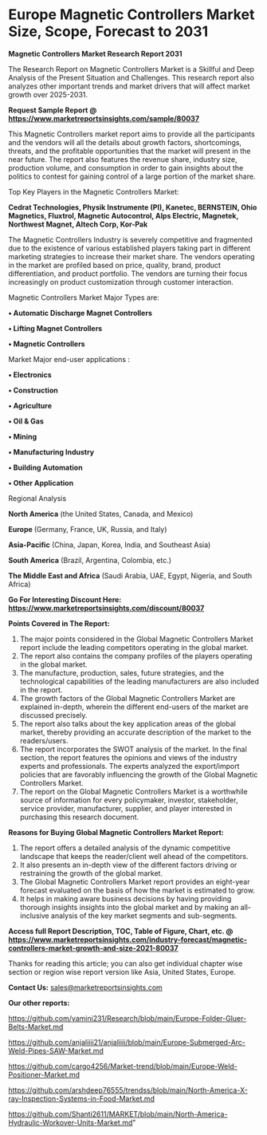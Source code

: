 # Europe Magnetic Controllers Market Size, Scope, Forecast to 2031

<strong>Magnetic Controllers Market Research Report 2031</strong>

The Research Report on Magnetic Controllers Market is a Skillful and Deep Analysis of the Present Situation and Challenges. This research report also analyzes other important trends and market drivers that will affect market growth over 2025-2031.

<strong>Request Sample Report @ <a href=https://www.marketreportsinsights.com/sample/80037>https://www.marketreportsinsights.com/sample/80037</a></strong>

This Magnetic Controllers market report aims to provide all the participants and the vendors will all the details about growth factors, shortcomings, threats, and the profitable opportunities that the market will present in the near future. The report also features the revenue share, industry size, production volume, and consumption in order to gain insights about the politics to contest for gaining control of a large portion of the market share.

Top Key Players in the Magnetic Controllers Market:

<strong>Cedrat Technologies, Physik Instrumente (PI), Kanetec, BERNSTEIN, Ohio Magnetics, Fluxtrol, Magnetic Autocontrol, Alps Electric, Magnetek, Northwest Magnet, Altech Corp, Kor-Pak</strong>

The Magnetic Controllers Industry is severely competitive and fragmented due to the existence of various established players taking part in different marketing strategies to increase their market share. The vendors operating in the market are profiled based on price, quality, brand, product differentiation, and product portfolio. The vendors are turning their focus increasingly on product customization through customer interaction.

Magnetic Controllers Market Major Types are:

<strong>• Automatic Discharge Magnet Controllers

• Lifting Magnet Controllers

• Magnetic Controllers</strong>

Market Major end-user applications :

<strong>• Electronics

• Construction

• Agriculture

• Oil & Gas

• Mining

• Manufacturing Industry

• Building Automation

• Other Application</strong>

Regional Analysis

</u><strong><b>North America</b></strong> (the United States, Canada, and Mexico)

<strong><b>Europe </b></strong>(Germany, France, UK, Russia, and Italy)

<strong><b>Asia-Pacific</b></strong> (China, Japan, Korea, India, and Southeast Asia)

<strong><b>South America</b></strong> (Brazil, Argentina, Colombia, etc.)

<strong><b>The Middle East and Africa</b></strong> (Saudi Arabia, UAE, Egypt, Nigeria, and South Africa)

<strong>Go For Interesting Discount Here: <a href=https://www.marketreportsinsights.com/discount/80037>https://www.marketreportsinsights.com/discount/80037</a></strong>

<strong>Points Covered in The Report:</strong>
<ol>
  <li>The major points considered in the Global Magnetic Controllers Market report include the leading competitors operating in the global market.</li>
  <li>The report also contains the company profiles of the players operating in the global market.</li>
  <li>The manufacture, production, sales, future strategies, and the technological capabilities of the leading manufacturers are also included in the report.</li>
  <li>The growth factors of the Global Magnetic Controllers Market are explained in-depth, wherein the different end-users of the market are discussed precisely.</li>
  <li>The report also talks about the key application areas of the global market, thereby providing an accurate description of the market to the readers/users.</li>
  <li>The report incorporates the SWOT analysis of the market. In the final section, the report features the opinions and views of the industry experts and professionals. The experts analyzed the export/import policies that are favorably influencing the growth of the Global Magnetic Controllers Market.</li>
  <li>The report on the Global Magnetic Controllers Market is a worthwhile source of information for every policymaker, investor, stakeholder, service provider, manufacturer, supplier, and player interested in purchasing this research document.</li>
</ol>
<strong>Reasons for Buying Global Magnetic Controllers Market Report:</strong>

<ol>
  <li>The report offers a detailed analysis of the dynamic competitive landscape that keeps the reader/client well ahead of the competitors.</li>
  <li>It also presents an in-depth view of the different factors driving or restraining the growth of the global market.</li>
  <li>The Global Magnetic Controllers Market report provides an eight-year forecast evaluated on the basis of how the market is estimated to grow.</li>
  <li>It helps in making aware business decisions by having providing thorough insights insights into the global market and by making an all-inclusive analysis of the key market segments and sub-segments.</li>
</ol>
<strong>Access full Report Description, TOC, Table of Figure, Chart, etc. @ <a href=https://www.marketreportsinsights.com/industry-forecast/magnetic-controllers-market-growth-and-size-2021-80037>https://www.marketreportsinsights.com/industry-forecast/magnetic-controllers-market-growth-and-size-2021-80037</a></strong>


Thanks for reading this article; you can also get individual chapter wise section or region wise report version like Asia, United States, Europe.

<strong>Contact Us:</strong>
sales@marketreportsinsights.com

<strong>Our other reports:</strong>

<a href=https://github.com/yamini231/Research/blob/main/Europe-Folder-Gluer-Belts-Market.md>https://github.com/yamini231/Research/blob/main/Europe-Folder-Gluer-Belts-Market.md</a>

<a href=https://github.com/anjaliiii21/anjaliiii/blob/main/Europe-Submerged-Arc-Weld-Pipes-SAW-Market.md>https://github.com/anjaliiii21/anjaliiii/blob/main/Europe-Submerged-Arc-Weld-Pipes-SAW-Market.md</a>

<a href=https://github.com/cargo4256/Market-trend/blob/main/Europe-Weld-Positioner-Market.md>https://github.com/cargo4256/Market-trend/blob/main/Europe-Weld-Positioner-Market.md</a>

<a href=https://github.com/arshdeep76555/trendss/blob/main/North-America-X-ray-Inspection-Systems-in-Food-Market.md>https://github.com/arshdeep76555/trendss/blob/main/North-America-X-ray-Inspection-Systems-in-Food-Market.md</a>

<a href=https://github.com/Shanti2611/MARKET/blob/main/North-America-Hydraulic-Workover-Units-Market.md>https://github.com/Shanti2611/MARKET/blob/main/North-America-Hydraulic-Workover-Units-Market.md</a>"
